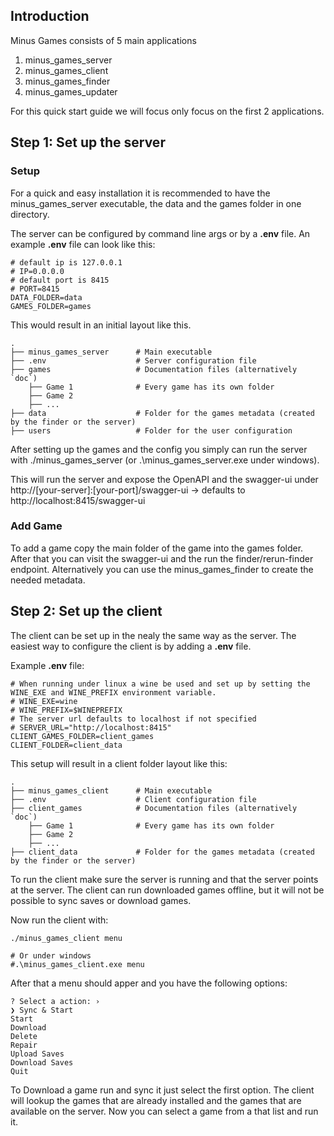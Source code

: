 ## Introduction

Minus Games consists of 5 main applications
1. minus_games_server
2. minus_games_client
3. minus_games_finder
4. minus_games_updater

For this quick start guide we will focus only focus on the first 2 applications.

## Step 1: Set up the server

### Setup
For a quick and easy installation it is recommended to have the minus_games_server executable, the data and the games folder in one directory.

The server can be configured by command line args or by a **.env** file.
An example **.env** file can look like this:

```
# default ip is 127.0.0.1 
# IP=0.0.0.0 
# default port is 8415
# PORT=8415
DATA_FOLDER=data
GAMES_FOLDER=games
```

This would result in an initial layout like this.

```
.
├── minus_games_server      # Main executable
├── .env                    # Server configuration file
├── games                   # Documentation files (alternatively `doc`)
    ├── Game 1              # Every game has its own folder
    ├── Game 2              
    ├── ...               
├── data                    # Folder for the games metadata (created by the finder or the server)
├── users                   # Folder for the user configuration
```

After setting up the games and the config you simply can run the server with ./minus_games_server (or .\minus_games_server.exe under windows).

This will run the server and expose the OpenAPI and the swagger-ui under http://[your-server]:[your-port]/swagger-ui -> defaults to http://localhost:8415/swagger-ui

### Add Game
To add a game copy the main folder of the game into the games folder. After that you can visit the swagger-ui and the run the finder/rerun-finder endpoint. Alternatively you can use the minus_games_finder to create the needed metadata.

## Step 2: Set up the client

The client can be set up in the nealy the same way as the server. The easiest way to configure the client is by adding a **.env** file.

Example **.env** file:
```
# When running under linux a wine be used and set up by setting the WINE_EXE and WINE_PREFIX environment variable.
# WINE_EXE=wine
# WINE_PREFIX=$WINEPREFIX
# The server url defaults to localhost if not specified
# SERVER_URL="http://localhost:8415"
CLIENT_GAMES_FOLDER=client_games
CLIENT_FOLDER=client_data
```

This setup will result in a client folder layout like this:

```
.
├── minus_games_client      # Main executable
├── .env                    # Client configuration file
├── client_games            # Documentation files (alternatively `doc`)
    ├── Game 1              # Every game has its own folder
    ├── Game 2              
    ├── ...               
├── client_data             # Folder for the games metadata (created by the finder or the server)
```

To run the client make sure the server is running and that the server points at the server. The client can run downloaded games offline, but it will not be possible to sync saves or download games.

Now run the client with:
```
./minus_games_client menu

# Or under windows
#.\minus_games_client.exe menu
```

After that a menu should apper and you have the following options:

```
? Select a action: ›
❯ Sync & Start
Start
Download
Delete
Repair
Upload Saves
Download Saves
Quit
```

To Download a game run and sync it just select the first option. The client will lookup the games that are already installed and the games that are available on the server. Now you can select a game from a that list and run it.
